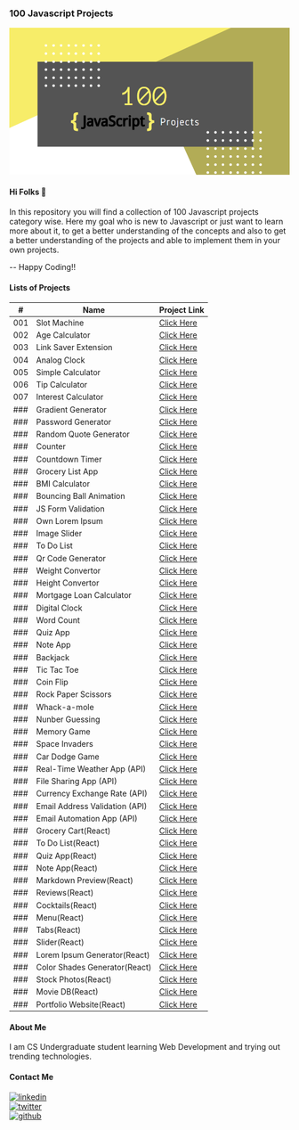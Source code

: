 ### 100 Javascript Projects

[![Banner](https://github.com/thisiskushal31/100-Javascript-Projects/blob/main/Assets/Banner.png?raw=true)](https://github.com/thisiskushal31/100-Javascript-Projects)

#### Hi Folks 👋

In this repository you will find a collection of 100 Javascript projects category wise. Here my goal who is new to Javascript or just want to learn more about it, to get a better understanding of the concepts and also to get a better understanding of the projects and able to implement them in your own projects.         

-- Happy Coding!!      

#### Lists of Projects

| # | Name   | Project Link |
| -- | ------------- | ------------- |
| 001 | Slot Machine  | [Click Here](https://github.com/thisiskushal31/100-Javascript-Projects/blob/main/001-Slot_Machine) |
| 002 | Age Calculator  | [Click Here](https://github.com/thisiskushal31/100-Javascript-Projects/blob/main/002-Age_Calculator)  |
| 003 | Link Saver Extension | [Click Here](https://github.com/thisiskushal31/100-Javascript-Projects/blob/main/003-Link_Saver_Extension)  |
| 004 | Analog Clock | [Click Here](https://github.com/thisiskushal31/100-Javascript-Projects/blob/main/004_Analog_Clock)  |
| 005 | Simple Calculator | [Click Here](https://github.com/thisiskushal31/100-Javascript-Projects/blob/main/005-Calculator)  |
| 006 | Tip Calculator | [Click Here](https://github.com/thisiskushal31/100-Javascript-Projects/tree/main/006-Tip_Calculator)  |
| 007 | Interest Calculator | [Click Here](https://github.com/thisiskushal31/100-Javascript-Projects/tree/main/)  |
| ### | Gradient Generator | [Click Here](https://github.com/thisiskushal31/100-Javascript-Projects/blob/main)  |
| ### | Password Generator | [Click Here](https://github.com/thisiskushal31/100-Javascript-Projects/blob/main)  |
| ### | Random Quote Generator| [Click Here](https://github.com/thisiskushal31/100-Javascript-Projects/blob/main)  |
| ### | Counter | [Click Here](https://github.com/thisiskushal31/100-Javascript-Projects/blob/main)  |
| ### | Countdown Timer | [Click Here](https://github.com/thisiskushal31/100-Javascript-Projects/blob/main)  |
| ### | Grocery List App | [Click Here](https://github.com/thisiskushal31/100-Javascript-Projects/blob/main)  |
| ### | BMI Calculator | [Click Here](https://github.com/thisiskushal31/100-Javascript-Projects/blob/main)  |
| ### | Bouncing Ball Animation | [Click Here](https://github.com/thisiskushal31/100-Javascript-Projects/blob/main)  |
| ### | JS Form Validation | [Click Here](https://github.com/thisiskushal31/100-Javascript-Projects/blob/main)  |
| ### | Own Lorem Ipsum | [Click Here](https://github.com/thisiskushal31/100-Javascript-Projects/blob/main)  |
| ### | Image Slider | [Click Here](https://github.com/thisiskushal31/100-Javascript-Projects/blob/main)  |
| ### | To Do List | [Click Here](https://github.com/thisiskushal31/100-Javascript-Projects/blob/main)  |
| ### | Qr Code Generator | [Click Here](https://github.com/thisiskushal31/100-Javascript-Projects/blob/main)  |
| ### | Weight Convertor | [Click Here](https://github.com/thisiskushal31/100-Javascript-Projects/blob/main)  |
| ### | Height Convertor | [Click Here](https://github.com/thisiskushal31/100-Javascript-Projects/blob/main)  |
| ### | Mortgage Loan Calculator | [Click Here](https://github.com/thisiskushal31/100-Javascript-Projects/blob/main)  |
| ### | Digital Clock | [Click Here](https://github.com/thisiskushal31/100-Javascript-Projects/blob/main)  |
| ### | Word Count | [Click Here](https://github.com/thisiskushal31/100-Javascript-Projects/blob/main)  |
| ### | Quiz App | [Click Here](https://github.com/thisiskushal31/100-Javascript-Projects/blob/main)  |
| ### | Note App | [Click Here](https://github.com/thisiskushal31/100-Javascript-Projects/blob/main)  |
| ### | Backjack | [Click Here](https://github.com/thisiskushal31/100-Javascript-Projects/blob/main)  |
| ### | Tic Tac Toe | [Click Here](https://github.com/thisiskushal31/100-Javascript-Projects/blob/main)  |
| ### | Coin Flip | [Click Here](https://github.com/thisiskushal31/100-Javascript-Projects/blob/main)  |
| ### | Rock Paper Scissors | [Click Here](https://github.com/thisiskushal31/100-Javascript-Projects/blob/main)  |
| ### | Whack-a-mole | [Click Here](https://github.com/thisiskushal31/100-Javascript-Projects/blob/main)  |
| ### | Nunber Guessing | [Click Here](https://github.com/thisiskushal31/100-Javascript-Projects/blob/main)  |
| ### | Memory Game | [Click Here](https://github.com/thisiskushal31/100-Javascript-Projects/blob/main)  |
| ### | Space Invaders | [Click Here](https://github.com/thisiskushal31/100-Javascript-Projects/blob/main)  |
| ### | Car Dodge Game | [Click Here](https://github.com/thisiskushal31/100-Javascript-Projects/blob/main)  |
| ### | Real-Time Weather App (API) | [Click Here](https://github.com/thisiskushal31/100-Javascript-Projects/blob/main)  |
| ### | File Sharing App (API) | [Click Here](https://github.com/thisiskushal31/100-Javascript-Projects/blob/main)  |
| ### | Currency Exchange Rate (API) | [Click Here](https://github.com/thisiskushal31/100-Javascript-Projects/blob/main)  |
| ### | Email Address Validation (API) | [Click Here](https://github.com/thisiskushal31/100-Javascript-Projects/blob/main)  |
| ### | Email Automation App (API) | [Click Here](https://github.com/thisiskushal31/100-Javascript-Projects/blob/main)  |
| ### | Grocery Cart(React) | [Click Here](https://github.com/thisiskushal31/100-Javascript-Projects/blob/main)  |
| ### | To Do List(React) | [Click Here](https://github.com/thisiskushal31/100-Javascript-Projects/blob/main)  |
| ### | Quiz App(React) | [Click Here](https://github.com/thisiskushal31/100-Javascript-Projects/blob/main)  |
| ### | Note App(React) | [Click Here](https://github.com/thisiskushal31/100-Javascript-Projects/blob/main)  |
| ### | Markdown Preview(React) | [Click Here](https://github.com/thisiskushal31/100-Javascript-Projects/blob/main)  |
| ### | Reviews(React) | [Click Here](https://github.com/thisiskushal31/100-Javascript-Projects/blob/main)  |
| ### | Cocktails(React) | [Click Here](https://github.com/thisiskushal31/100-Javascript-Projects/blob/main)  |
| ### | Menu(React) | [Click Here](https://github.com/thisiskushal31/100-Javascript-Projects/blob/main)  |
| ### | Tabs(React) | [Click Here](https://github.com/thisiskushal31/100-Javascript-Projects/blob/main)  |
| ### | Slider(React) | [Click Here](https://github.com/thisiskushal31/100-Javascript-Projects/blob/main)  |
| ### | Lorem Ipsum Generator(React) | [Click Here](https://github.com/thisiskushal31/100-Javascript-Projects/blob/main)  |
| ### | Color Shades Generator(React) | [Click Here](https://github.com/thisiskushal31/100-Javascript-Projects/blob/main)  |
| ### | Stock Photos(React) | [Click Here](https://github.com/thisiskushal31/100-Javascript-Projects/blob/main)  |
| ### | Movie DB(React) | [Click Here](https://github.com/thisiskushal31/100-Javascript-Projects/blob/main)  |
| ### | Portfolio Website(React) | [Click Here](https://github.com/thisiskushal31/100-Javascript-Projects/blob/main)  |

#### About Me

I am CS Undergraduate student learning Web Development and trying out trending technologies.      

#### Contact Me

[![linkedin](https://img.shields.io/badge/linkedin-0A66C2?style=for-the-badge&logo=linkedin&logoColor=white)](https://www.linkedin.com/in/thisiskushalgupta/)      
[![twitter](https://img.shields.io/badge/twitter-1DA1F2?style=for-the-badge&logo=twitter&logoColor=white)](https://twitter.com/thisis_kushal)      
[![github](https://img.shields.io/badge/github-0d1117?style=for-the-badge&logo=github&logoColor=white)](https://github.com/thisiskushal31/)             